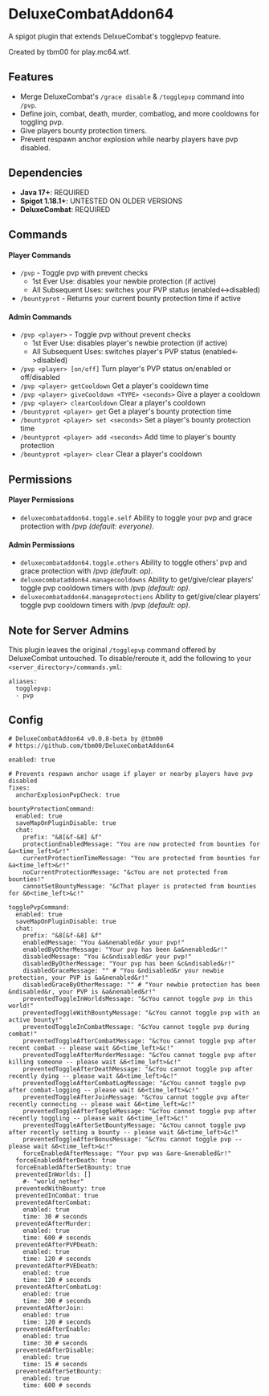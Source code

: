# DeluxeCombatAddon64
A spigot plugin that extends DelxueCombat's togglepvp feature.

Created by tbm00 for play.mc64.wtf.

## Features
- Merge DeluxeCombat's `/grace disable` & `/togglepvp` command into `/pvp`.
- Define join, combat, death, murder, combatlog, and more cooldowns for toggling pvp.
- Give players bounty protection timers.
- Prevent respawn anchor explosion while nearby players have pvp disabled.

## Dependencies
- **Java 17+**: REQUIRED
- **Spigot 1.18.1+**: UNTESTED ON OLDER VERSIONS
- **DeluxeCombat**: REQUIRED

## Commands
#### Player Commands
- `/pvp` - Toggle pvp with prevent checks
    - 1st Ever Use: disables your newbie protection (if active)
    - All Subsequent Uses: switches your PVP status (enabled<->disabled)
- `/bountyprot` - Returns your current bounty protection time if active

#### Admin Commands
- `/pvp <player>` - Toggle pvp without prevent checks
    - 1st Ever Use: disables player's newbie protection (if active)
    - All Subsequent Uses: switches player's PVP status (enabled<->disabled)
- `/pvp <player> [on/off]` Turn player's PVP status on/enabled or off/disabled
- `/pvp <player> getCooldown` Get a player's cooldown time
- `/pvp <player> giveCooldown <TYPE> <seconds>` Give a player a cooldown
- `/pvp <player> clearCooldown` Clear a player's cooldown
- `/bountyprot <player> get` Get a player's bounty protection time
- `/bountyprot <player> set <seconds>` Set a player's bounty protection time
- `/bountyprot <player> add <seconds>` Add time to player's bounty protection
- `/bountyprot <player> clear` Clear a player's cooldown

## Permissions
#### Player Permissions
- `deluxecombataddon64.toggle.self` Ability to toggle your pvp and grace protection with /pvp *(default: everyone)*.

#### Admin Permissions
- `deluxecombataddon64.toggle.others` Ability to toggle others' pvp and grace protection with /pvp *(default: op)*.
- `deluxecombataddon64.managecooldowns` Ability to get/give/clear players' toggle pvp cooldown timers with /pvp *(default: op)*.
- `deluxecombataddon64.manageprotections` Ability to get/give/clear players' toggle pvp cooldown timers with /pvp *(default: op)*.

## Note for Server Admins
This plugin leaves the original `/togglepvp` command offered by DeluxeCombat untouched. To disable/reroute it, add the following to your `<server_directory>/commands.yml`: 
```
aliases:
  togglepvp:
  - pvp
```

## Config
```
# DeluxeCombatAddon64 v0.0.8-beta by @tbm00
# https://github.com/tbm00/DeluxeCombatAddon64

enabled: true

# Prevents respawn anchor usage if player or nearby players have pvp disabled
fixes:
  anchorExplosionPvpCheck: true

bountyProtectionCommand:
  enabled: true
  saveMapOnPluginDisable: true
  chat:
    prefix: "&8[&f-&8] &f"
    protectionEnabledMessage: "You are now protected from bounties for &a<time_left>&r!"
    currentProtectionTimeMessage: "You are protected from bounties for &a<time_left>&r!"
    noCurrentProtectionMessage: "&cYou are not protected from bounties!"
    cannotSetBountyMessage: "&cThat player is protected from bounties for &6<time_left>&c!"

togglePvpCommand:
  enabled: true
  saveMapOnPluginDisable: true
  chat:
    prefix: "&8[&f-&8] &f"
    enabledMessage: "You &a&nenabled&r your pvp!"
    enabledByOtherMessage: "Your pvp has been &a&nenabled&r!"
    disabledMessage: "You &c&ndisabled&r your pvp!"
    disabledByOtherMessage: "Your pvp has been &c&ndisabled&r!"
    disabledGraceMessage: "" # "You &ndisabled&r your newbie protection, your PVP is &a&nenabled&r!"
    disabledGraceByOtherMessage: "" # "Your newbie protection has been &ndisabled&r, your PVP is &a&nenabled&r!"
    preventedToggleInWorldsMessage: "&cYou cannot toggle pvp in this world!"
    preventedToggleWithBountyMessage: "&cYou cannot toggle pvp with an active bounty!"
    preventedToggleInCombatMessage: "&cYou cannot toggle pvp during combat!"
    preventedToggleAfterCombatMessage: "&cYou cannot toggle pvp after recent combat -- please wait &6<time_left>&c!"
    preventedToggleAfterMurderMessage: "&cYou cannot toggle pvp after killing someone -- please wait &6<time_left>&c!"
    preventedToggleAfterDeathMessage: "&cYou cannot toggle pvp after recently dying -- please wait &6<time_left>&c!"
    preventedToggleAfterCombatLogMessage: "&cYou cannot toggle pvp after combat-logging -- please wait &6<time_left>&c!"
    preventedToggleAfterJoinMessage: "&cYou cannot toggle pvp after recently connecting -- please wait &6<time_left>&c!"
    preventedToggleAfterToggleMessage: "&cYou cannot toggle pvp after recently toggling -- please wait &6<time_left>&c!"
    preventedToggleAfterSetBountyMessage: "&cYou cannot toggle pvp after recently setting a bounty -- please wait &6<time_left>&c!"
    preventedToggleAfterBonusMessage: "&cYou cannot toggle pvp -- please wait &6<time_left>&c!"
    forceEnabledAfterMessage: "Your pvp was &are-&nenabled&r!"
  forceEnabledAfterDeath: true
  forceEnabledAfterSetBounty: true
  preventedInWorlds: []
    #- "world_nether"
  preventedWithBounty: true
  preventedInCombat: true
  preventedAfterCombat:
    enabled: true
    time: 30 # seconds
  preventedAfterMurder:
    enabled: true
    time: 600 # seconds
  preventedAfterPVPDeath:
    enabled: true
    time: 120 # seconds
  preventedAfterPVEDeath:
    enabled: true
    time: 120 # seconds
  preventedAfterCombatLog:
    enabled: true
    time: 300 # seconds
  preventedAfterJoin:
    enabled: true
    time: 120 # seconds
  preventedAfterEnable:
    enabled: true
    time: 30 # seconds
  preventedAfterDisable:
    enabled: true
    time: 15 # seconds
  preventedAfterSetBounty:
    enabled: true
    time: 600 # seconds
```